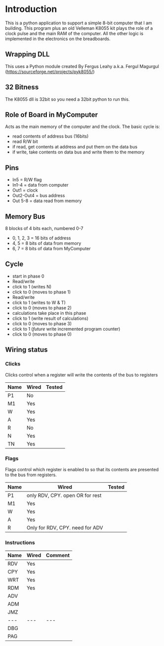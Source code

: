 # Introduction

This is a python application to support a simple 8-bit computer that I am building. This program plus
an old Velleman K8055 kit plays the role of a clock pulse and the main RAM of the computer. All
the other logic is implemented in the electronics on the breadboards.

## Wrapping DLL
This uses a Python module created By Fergus Leahy a.k.a. Fergul Magurgul
(https://sourceforge.net/projects/pyk8055/)

## 32 Bitness

The K8055 dll is 32bit so you need a 32bit python to run this.

## Role of Board in MyComputer

Acts as the main memory of the computer and the clock.
The basic cycle is:
 * read contents of address bus (16bits)
 * read R/W bit
 * if read, get contents at address and put them on the data bus
 * if write, take contents on data bus and write them to the memory 

## Pins
* In5 = R/W flag
* In1-4 = data from computer
* Out1 = clock
* Out2-Out4 = bus address
* Out 5-8 = data read from memory

## Memory Bus

8 blocks of 4 bits each, numbered 0-7

 * 0, 1, 2, 3 = 16 bits of address
 * 4, 5 = 8 bits of data from memory
 * 6, 7 = 8 bits of data from MyComputer

## Cycle
 * start in phase 0
 * Read/write
 * click to 1 (writes N)
 * click to 0 (moves to phase 1)
 * Read/write
 * click to 1 (writes to W & T)
 * click to 0 (moves to phase 2)
 * calculations take place in this phase
 * click to 1 (write result of calculations)
 * click to 0 (moves to phase 3)
 * click to 1 (*future* write incremented program counter)
 * click to 0 (moves to phase 0)
 
## Wiring status

### Clicks
Clicks control when a register will write the contents of the bus to registers

| Name | Wired | Tested | 
|------|-------|--------|
| P1   | No    |        |
| M1   | Yes   |        |
| W    | Yes   |        |
| A    | Yes   |        |
| R    | No    |        |
| N    | Yes   |        |
| TN   | Yes   |        |

### Flags

Flags control which register is enabled to so that its contents are presented to the bus from registers.

| Name | Wired                           | Tested | 
|------|---------------------------------|--------|
| P1   | only RDV, CPY. open OR for rest |        |
| M1   | Yes                             |        |
| W    | Yes                             |        |
| A    | Yes                             |        |
| R    | Only for RDV, CPY. need for ADV |        |
 
### Instructions
| Name | Wired | Comment | 
|------|-------|---------|
| RDV  | Yes   |         |
| CPY  | Yes   |         |
| WRT  | Yes   |         |
| RDM  | Yes   |         |
| ADV  |       |         |
| ADM  |       |         |
| JMZ  |       |         |
| ---  | ---   | ---     |
| DBG  |       |         |
| PAG  |       |         |



